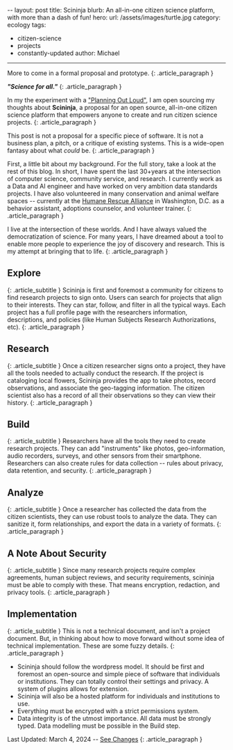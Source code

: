 --
layout: post
title: Scininja 
blurb: An all-in-one citizen science platform, with more than a dash of fun!
hero:
  url: /assets/images/turtle.jpg
category: ecology
tags:
  - citizen-science
  - projects
  - constantly-updated
author: Michael
---
More to come in a formal proposal and prototype.
{: .article_paragraph }

<b><i>"Science for all."</i></b>
{: .article_paragraph }

In my the experiment with a ["Planning Out Loud"](http://electricjones.me/etcetera/2024/01/03/learning-out-loud), I am open sourcing my thoughts about **Scininja**, a proposal for an open source, all-in-one citizen science platform that empowers anyone to create and run citizen science projects.
{: .article_paragraph }

This post is not a proposal for a specific piece of software. It is not a business plan, a pitch, or a critique of existing systems. This is a wide-open fantasy about what *could* be.
{: .article_paragraph }

First, a little bit about my background. For the full story, take a look at the rest of this blog. In short, I have spent the last 30+years at the intersection of computer science, community service, and research. I currently work as a Data and AI engineer and have worked on very ambition data standards projects. I have also volunteered in many conservation and animal welfare spaces -- currently at the [Humane Rescue Alliance](http://humanerescuealliance.org) in Washington, D.C. as a behavior assistant, adoptions counselor, and volunteer trainer.
{: .article_paragraph }

I live at the intersection of these worlds. And I have always valued the democratization of science. For many years, I have dreamed about a tool to enable more people to experience the joy of discovery and research. This is my attempt at bringing that to life.
{: .article_paragraph }

## Explore
{: .article_subtitle }
Scininja is first and foremost a community for citizens to find research projects to sign onto. Users can search for projects that align to their interests. They can star, follow, and filter in all the typical ways. Each project has a full profile page with the researchers information, descriptions, and policies (like Human Subjects Research Authorizations, etc).
{: .article_paragraph }

## Research
{: .article_subtitle }
Once a citizen researcher signs onto a project, they have all the tools needed to actually conduct the research. If the project is cataloging local flowers, Scininja provides the app to take photos, record observations, and associate the geo-tagging information. The citizen scientist also has a record of all their observations so they can view their history.
{: .article_paragraph }

## Build
{: .article_subtitle }
Researchers have all the tools they need to create research projects. They can add "instruments" like photos, geo-information, audio recorders, surveys, and other sensors from their smartphone. Researchers can also create rules for data collection -- rules about privacy, data retention, and security.
{: .article_paragraph }

## Analyze
{: .article_subtitle }
Once a researcher has collected the data from the citizen scientists, they can use robust tools to analyze the data. They can sanitize it, form relationships, and export the data in a variety of formats.
{: .article_paragraph }

## A Note About Security
{: .article_subtitle }
Since many research projects require complex agreements, human subject reviews, and security requirements, scininja must be able to comply with these. That means encryption, redaction, and privacy tools.
{: .article_paragraph }

## Implementation
{: .article_subtitle }
This is not a technical document, and isn't a project document. But, in thinking about how to move forward without some idea of technical implementation. These are some fuzzy details.
{: .article_paragraph }
 
- Scininja should follow the wordpress model. It should be first and foremost an open-source and simple piece of software that individuals or institutions. They can totally control their settings and privacy. A system of plugins allows for extension.
- Scininja will also be a hosted platform for individuals and institutions to use.
- Everything must be encrypted with a strict permissions system.
- Data integrity is of the utmost importance. All data must be strongly typed. Data modelling must be possible in the Build step.

Last Updated: March 4, 2024 -- [See Changes](https://github.com/electricjones/electricjones.github.io/commits/main/_posts/2022-05-22-scininja.md)
{: .article_paragraph }
<br />


